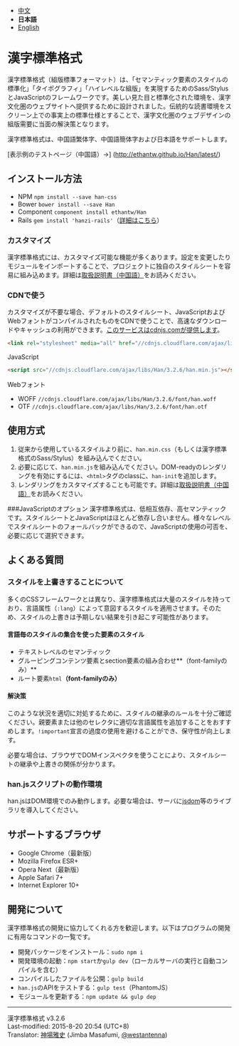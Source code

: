 
- [中文](https://github.com/ethantw/Han/blob/master/README.md)
- <b>日本語</b>
- [English](https://github.com/ethantw/Han/blob/master/README-en.md)


漢字標準格式
==========

漢字標準格式（組版標準フォーマット）は、「セマンティック要素のスタイルの標準化」「タイポグラフィ」「ハイレベルな組版」を実現するためのSass/StylusとJavaScriptのフレームワークです。美しい見た目と標準化された環境を、漢字文化圏のウェブサイトへ提供するために設計されました。伝統的な読書環境をスクリーン上での事実上の標準仕様とすることで、漢字文化圏のウェブデザインの組版需要に当面の解決策となります。

漢字標準格式は、中国語繁体字、中国語簡体字および日本語をサポートします。

[表示例のテストページ（中国語）→]
(http://ethantw.github.io/Han/latest/)

## インストール方法

- NPM `npm install --save han-css`
- Bower `bower install --save Han`
- Component `component install ethantw/Han`
- Rails `gem install 'hanzi-rails'`（[詳細はこちら](https://github.com/billy3321/hanzi-rails)）

### カスタマイズ
漢字標準格式には、カスタマイズ可能な機能が多くあります。設定を変更したりモジュールをインポートすることで、プロジェクトに独自のスタイルシートを容易に組み込めます。詳細は[取扱説明書（中国語）][api]をお読みください。

[api]: http://css.hanzi.co/manual/sass-api

### CDNで使う

カスタマイズが不要な場合、デフォルトのスタイルシート、JavaScriptおよびWebフォントがコンパイルされたものをCDNで使うことで、高速なダウンロードやキャッシュの利用ができます。[このサービスはcdnjs.comが提供します][cdnjs]。

[cdnjs]: http://cdnjs.com/libraries/han

````html
<link rel="stylesheet" media="all" href="//cdnjs.cloudflare.com/ajax/libs/Han/3.2.6/han.min.css">
````

JavaScript

````html
<script src="//cdnjs.cloudflare.com/ajax/libs/Han/3.2.6/han.min.js"></script>
````

Webフォント

- WOFF `//cdnjs.cloudflare.com/ajax/libs/Han/3.2.6/font/han.woff`
- OTF `//cdnjs.cloudflare.com/ajax/libs/Han/3.2.6/font/han.otf`

## 使用方式

1. 従来から使用しているスタイルより前に、`han.min.css`（もしくは漢字標準格式のSass/Stylus）を組み込んでください。
2. 必要に応じて、`han.min.js`を組み込んでください。DOM-readyのレンダリングを有効にするには、`<html>`タグのclassに、`han-init`を追加します。
3. レンダリングをカスタマイズすることも可能です。詳細は[取扱説明書（中国語）][rendering]をお読みください。

[rendering]: http://css.hanzi.co/manual/js-api#rendering

###JavaScriptのオプション
漢字標準格式は、低相互依存、高セマンティックです。スタイルシートとJavaScriptはほとんど依存し合いません。様々なレベルでスタイルシートのフォールバックができるので、JavaScriptの使用の可否を、必要に応じて選択できます。

## よくある質問

### スタイルを上書きすることについて
多くのCSSフレームワークとは異なり、漢字標準格式は大量のスタイルを持っており、言語属性（`:lang`）によって意図するスタイルを適用させます。そのため、スタイルの上書きは予期しない結果を引き起こす可能性があります。

#### 言語毎のスタイルの集合を使った要素のスタイル
- テキストレベルのセマンティック
- グルーピングコンテンツ要素とsection要素の組み合わせ**（font-familyのみ）**
- ルート要素`html`**（font-familyのみ）**

#### 解決策
このような状況を適切に対処するために、スタイルの継承のルールを十分ご確認ください。親要素または他のセレクタに適切な言語属性を追加することをおすすめします。`!important`宣言の過度の使用を避けることができ、保守性が向上します。

必要な場合は、ブラウザでDOMインスペクタを使うことにより、スタイルシートの継承や上書きの関係が分かります。

### han.jsスクリプトの動作環境

han.jsはDOM環境でのみ動作します。必要な場合は、サーバに[jsdom]等のライブラリを導入してください。

[jsdom]: https://github.com/tmpvar/jsdom

## サポートするブラウザ

- Google Chrome（最新版）
- Mozilla Firefox ESR+
- Opera Next（最新版）
- Apple Safari 7+
- Internet Explorer 10+

## 開発について
漢字標準格式の開発に協力してくれる方を歓迎します。以下はプログラムの開発に有用なコマンドの一覧です。

- 開発パッケージをインストール：`sudo npm i`
- 開発環境の起動：`npm start`か`gulp dev`（ローカルサーバの実行と自動コンパイルを含む）
- コンパイルしたファイルを公開：`gulp build`
- `han.js`のAPIをテストする：`gulp test`（PhantomJS）
- モジュールを更新する：`npm update && gulp dep`

* * *
漢字標準格式 v3.2.6  
Last-modified: 2015-8-20 20:54 (UTC+8)  
Translator: [神場雅史][translator] (Jimba Masafumi, [@westantenna][trans-twr])

[translator]: http://westantenna.com
[trans-twr]: https://twitter.com/westantenna


